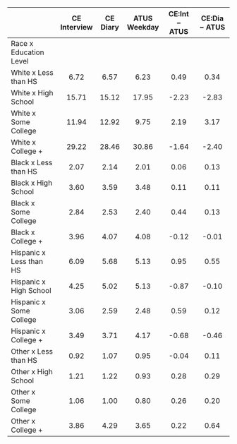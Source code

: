 
|                      | CE<br>Interview |  CE<br>Diary | ATUS<br>Weekday | CE:Int &minus; ATUS | CE:Dia &minus; ATUS |
| -------------------- | :----------: | :----------: | :----------: | :----------: | :----------: |
| Race x Education Level |              |              |              |              |              |
| White x Less than HS |         6.72 |         6.57 |         6.23 |         0.49 |         0.34 |
| White x High School  |        15.71 |        15.12 |        17.95 |        -2.23 |        -2.83 |
| White x Some College |        11.94 |        12.92 |         9.75 |         2.19 |         3.17 |
| White x College +    |        29.22 |        28.46 |        30.86 |        -1.64 |        -2.40 |
| Black x Less than HS |         2.07 |         2.14 |         2.01 |         0.06 |         0.13 |
| Black x High School  |         3.60 |         3.59 |         3.48 |         0.11 |         0.11 |
| Black x Some College |         2.84 |         2.53 |         2.40 |         0.44 |         0.13 |
| Black x College +    |         3.96 |         4.07 |         4.08 |        -0.12 |        -0.01 |
| Hispanic x Less than HS |         6.09 |         5.68 |         5.13 |         0.95 |         0.55 |
| Hispanic x High School |         4.25 |         5.02 |         5.13 |        -0.87 |        -0.10 |
| Hispanic x Some College |         3.06 |         2.59 |         2.48 |         0.59 |         0.12 |
| Hispanic x College + |         3.49 |         3.71 |         4.17 |        -0.68 |        -0.46 |
| Other x Less than HS |         0.92 |         1.07 |         0.95 |        -0.04 |         0.11 |
| Other x High School  |         1.21 |         1.22 |         0.93 |         0.28 |         0.29 |
| Other x Some College |         1.06 |         1.00 |         0.80 |         0.26 |         0.20 |
| Other x College +    |         3.86 |         4.29 |         3.65 |         0.22 |         0.64 |

